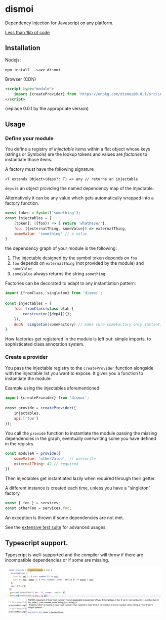 # dismoi

Dependency Injection for Javascript on any platform. 

[Less than 1kb of code](https://bundlephobia.com/package/dismoi@0.0.2)

## Installation 

Nodejs: 

``npm install --save dismoi``

Browser (CDN)

```HTML
<script type="module">
    import {createProvider} from 'https://unpkg.com/dismoi@0.0.1/src/index.js'
</script>
```

(replace 0.0.1 by the appropriate version)

## Usage

### Define your module

You define a registry of *injectable* items within a flat object whose keys (strings or Symbols) are the lookup tokens and values are *factories* to instantiate those items.

A factory must have the following signature 

``<T extends Object>(deps?: T) => any // returns an injectable``

``deps`` is an object providing the named dependency map of the injectable.

Alternatively it can be any value which gets automatically wrapped into a factory function.

```Javascript
const token = Symbol('something'); 
const injectables = {
    [token]: ({foo}) => { return 'whathever'},
    foo: ({externalThing, someValue}) => externalThing,
    someValue: 'something' // a value
}
```
the dependency graph of your module is the following: 

1. The injectable designed by the symbol token depends on ``foo``
2. ``foo`` depends on ``externalThing`` (not provided by the module) and ``someValue``
3. ``someValue`` always returns the string ``something``

Factories can be decorated to adapt to any instantiation pattern:

```Javascript
import {fromClass, singleton} from 'dismoi';

const injectables = {
    foo: fromClass(class blah {
        constructor({depA}){};
    }),
    depA: singleton(someFactory) // make sure someFactory only instantiate once and then returns the same instance
}
```

How factories get registered in the module is left out: simple imports, to sophisticated class annotation system.

### Create a provider

You pass the injectable registry to the ``createProvider`` function alongside with the injectable list you want to expose.
It gives you a function to instantiate the module:

Example using the injectables aforementioned
```Javascript
import {createProvider} from 'dismoi';

const provide = createProvider({
    injectables,
    api:['foo']
});
```

You call the ``provide`` function to instantiate the module passing the missing dependencies in the graph, eventually overwriting some you have defined in the registry.

```javascript
const moduleA = provide({
    someValue: 'otherValue', // overwrite
    externalThing: 42 // required
}) 
```

Then injectables get instantiated lazily when required through their getter. 

A different instance is created each time, unless you have a "singleton" factory

```Javascript
const { foo } = services;
const otherFoo = services.foo;
```

An exception is thrown if some dependencies are not met.

See the [extensive test suite](src/provider.test.js) for advanced usages. 

## Typescript support. 

Typescript is well-supported and the compiler will throw if there are incompatible dependencies or if some are missing.

![typescript compiler error](assets/compiler-ts.png)








